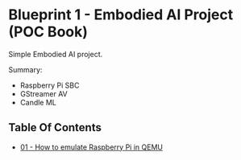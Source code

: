 # Blueprint 1 - Embodied AI Project (POC Book)

Simple Embodied AI project.

Summary:

- Raspberry Pi SBC
- GStreamer AV
- Candle ML

## Table Of Contents

- [01 - How to emulate Raspberry Pi in QEMU](./01_raspberry_pi_qemu.md)
